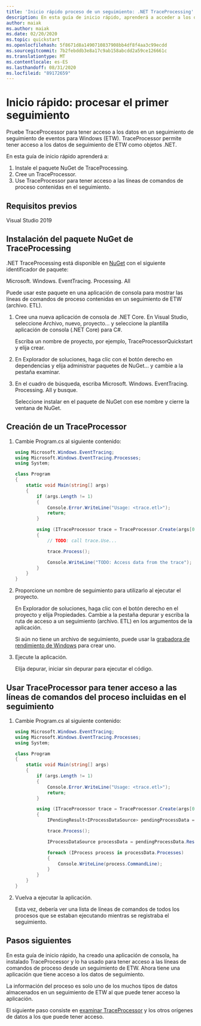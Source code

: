 ```yaml
---
title: 'Inicio rápido proceso de un seguimiento: .NET TraceProcessing'
description: En esta guía de inicio rápido, aprenderá a acceder a los datos en un seguimiento de ETW.
author: maiak
ms.author: maiak
ms.date: 02/20/2020
ms.topic: quickstart
ms.openlocfilehash: 5f8671d8a1490710837908bb4df8f4aa3c99ecdd
ms.sourcegitcommit: 7b2febddb3e8a17c9ab158abcdd2a59ce126661c
ms.translationtype: MT
ms.contentlocale: es-ES
ms.lasthandoff: 08/31/2020
ms.locfileid: "89172659"
---
```

# <a name="quickstart-process-your-first-trace"></a>Inicio rápido: procesar el primer seguimiento

Pruebe TraceProcessor para tener acceso a los datos en un seguimiento de seguimiento de eventos para Windows (ETW). TraceProcessor permite tener acceso a los datos de seguimiento de ETW como objetos .NET.

En esta guía de inicio rápido aprenderá a:

1. Instale el paquete NuGet de TraceProcessing.
2. Cree un TraceProcessor.
3. Use TraceProcessor para tener acceso a las líneas de comandos de proceso contenidas en el seguimiento.

## <a name="prerequisites"></a>Requisitos previos

Visual Studio 2019

## <a name="install-the-traceprocessing-nuget-package"></a>Instalación del paquete NuGet de TraceProcessing

.NET TraceProcessing está disponible en [NuGet](https://www.nuget.org/packages/Microsoft.Windows.EventTracing.Processing.All) con el siguiente identificador de paquete:

Microsoft. Windows. EventTracing. Processing. All

Puede usar este paquete en una aplicación de consola para mostrar las líneas de comandos de proceso contenidas en un seguimiento de ETW (archivo. ETL).

1. Cree una nueva aplicación de consola de .NET Core. En Visual Studio, seleccione Archivo, nuevo, proyecto... y seleccione la plantilla aplicación de consola (.NET Core) para C#.

    Escriba un nombre de proyecto, por ejemplo, TraceProcessorQuickstart y elija crear.

2. En Explorador de soluciones, haga clic con el botón derecho en dependencias y elija administrar paquetes de NuGet... y cambie a la pestaña examinar.

3. En el cuadro de búsqueda, escriba Microsoft. Windows. EventTracing. Processing. All y busque.

    Seleccione instalar en el paquete de NuGet con ese nombre y cierre la ventana de NuGet.

## <a name="create-a-traceprocessor"></a>Creación de un TraceProcessor

1. Cambie Program.cs al siguiente contenido:

    ```csharp
    using Microsoft.Windows.EventTracing;
    using Microsoft.Windows.EventTracing.Processes;
    using System;

    class Program
    {
        static void Main(string[] args)
        {
            if (args.Length != 1)
            {
                Console.Error.WriteLine("Usage: <trace.etl>");
                return;
            }

            using (ITraceProcessor trace = TraceProcessor.Create(args[0]))
            {
                // TODO: call trace.Use...

                trace.Process();

                Console.WriteLine("TODO: Access data from the trace");
            }
        }
    }
    ```

2. Proporcione un nombre de seguimiento para utilizarlo al ejecutar el proyecto.

    En Explorador de soluciones, haga clic con el botón derecho en el proyecto y elija Propiedades. Cambie a la pestaña depurar y escriba la ruta de acceso a un seguimiento (archivo. ETL) en los argumentos de la aplicación.

    Si aún no tiene un archivo de seguimiento, puede usar la [grabadora de rendimiento de Windows](/windows-hardware/test/wpt/start-a-recording) para crear uno.

3. Ejecute la aplicación.

    Elija depurar, iniciar sin depurar para ejecutar el código.

## <a name="use-traceprocessor-to-access-process-command-lines-contained-in-the-trace"></a>Usar TraceProcessor para tener acceso a las líneas de comandos del proceso incluidas en el seguimiento

1. Cambie Program.cs al siguiente contenido:

    ```csharp
    using Microsoft.Windows.EventTracing;
    using Microsoft.Windows.EventTracing.Processes;
    using System;

    class Program
    {
        static void Main(string[] args)
        {
            if (args.Length != 1)
            {
                Console.Error.WriteLine("Usage: <trace.etl>");
                return;
            }

            using (ITraceProcessor trace = TraceProcessor.Create(args[0]))
            {
                IPendingResult<IProcessDataSource> pendingProcessData = trace.UseProcesses();

                trace.Process();

                IProcessDataSource processData = pendingProcessData.Result;

                foreach (IProcess process in processData.Processes)
                {
                    Console.WriteLine(process.CommandLine);
                }
            }
        }
    }
    ```

2. Vuelva a ejecutar la aplicación.

    Esta vez, debería ver una lista de líneas de comandos de todos los procesos que se estaban ejecutando mientras se registraba el seguimiento.

## <a name="next-steps"></a>Pasos siguientes

En esta guía de inicio rápido, ha creado una aplicación de consola, ha instalado TraceProcessor y lo ha usado para tener acceso a las líneas de comandos de proceso desde un seguimiento de ETW. Ahora tiene una aplicación que tiene acceso a los datos de seguimiento.

La información del proceso es solo uno de los muchos tipos de datos almacenados en un seguimiento de ETW al que puede tener acceso la aplicación.

El siguiente paso consiste en [examinar TraceProcessor](tutorial.md) y los otros orígenes de datos a los que puede tener acceso.